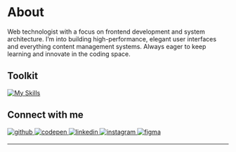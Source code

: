 # About

Web technologist with a focus on frontend development and system architecture. I’m into building high-performance, elegant user interfaces and everything content management systems. Always eager to keep learning and innovate in the coding space.


## Toolkit
[![My Skills](https://skillicons.dev/icons?i=html,css,js,react,graphql,gatsby,sass,postman,nodejs,python,md,postgres,supabase,vite,bash,obsidian,ps,typescript,styledcomponents,tailwind,redux,nextjs,netlify,npm,mongodb,cloudflare&perline=7)](https://skillicons.dev)


## Connect with me  
<a href="https://github.com/gah-code" target="_blank">
<img src=https://img.shields.io/badge/github-%2324292e.svg?&style=for-the-badge&logo=github&logoColor=white alt=github style="margin-bottom: 5px;" />
</a>
<a href="https://codepen.io/Gilbert-Haro" target="_blank">
<img src=https://img.shields.io/badge/codepen-%23131417.svg?&style=for-the-badge&logo=codepen&logoColor=white alt=codepen style="margin-bottom: 5px;" />
</a>
<a href="https://www.linkedin.com/in/gilbert-haro-2b108222b/" target="_blank">
<img src=https://img.shields.io/badge/linkedin-%231E77B5.svg?&style=for-the-badge&logo=linkedin&logoColor=white alt=linkedin style="margin-bottom: 5px;" />
</a>
<a href="https://www.instagram.com/g_optics/?hl=en" target="_blank">
<img src=https://img.shields.io/badge/instagram-%23000000.svg?&style=for-the-badge&logo=instagram&logoColor=white alt=instagram style="margin-bottom: 5px;" />
</a>  
<a href="https://www.figma.com/design/wQj36CdFHUEHxVd82tcbZU/Wireframing-in-Figma?node-id=107-275&t=Y0nCSIuXbcpE6ECT-1" target="_blank">
<img src=https://img.shields.io/badge/figma-%23000000.svg?&style=for-the-badge&logo=figma&logoColor=white alt=figma style="margin-bottom: 5px;" />
</a>  

----

